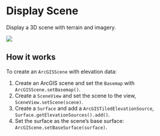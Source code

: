# Display Scene

Display a 3D scene with terrain and imagery.

![](DisplayScene.png)

## How it works

To create an `ArcGISScene` with elevation data:

1.  Create an ArcGIS scene and set the `Basemap` with
    `ArcGISScene.setBasemap()`.
2.  Create a `SceneView` and set the scene to the view,
    `SceneView.setScene(scene)`.
3.  Create a `Surface` and add a `ArcGISTiledElevationSource`,
    `Surface.getElevationSources().add()`.
4.  Set the surface as the scene’s base surface:
    `ArcGIScene.setBaseSurface(surface)`.
